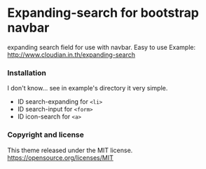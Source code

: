 # Expanding-search for bootstrap navbar
expanding search field for use with navbar. Easy to use
Example: http://www.cloudian.in.th/expanding-search

### Installation
I don't know... see in example's directory it very simple.

* ID search-expanding for `<li>`
* ID search-input for `<form>`
* ID icon-search for `<a>`

### Copyright and license
This theme released under the MIT license. https://opensource.org/licenses/MIT
